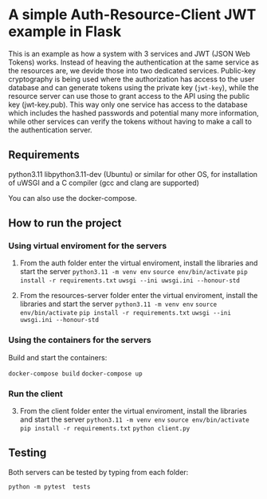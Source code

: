 # A simple Auth-Resource-Client JWT example in Flask

This is an example as how a system with 3 services and JWT (JSON Web Tokens) works.
Instead of heaving the authentication at the same service as the resources are, we devide those into two dedicated services. Public-key cryptography is being used where the authorization has access to the user database and can generate tokens using the private key (`jwt-key`), while the resource server can use those to grant access to the API using the public key (jwt-key.pub). This way only one service has access to the database which includes the hashed passwords and potential many more information, while other services can verify the tokens without having to make a call to the authentication server.


## Requirements

python3.11
libpython3.11-dev (Ubuntu) or similar for other OS, for installation of uWSGI and a C compiler (gcc and clang are supported)

You can also use the docker-compose.


## How to run the project

### Using virtual enviroment for the servers

1. From the auth folder enter the virtual enviroment, install the libraries and start the server
`python3.11 -m venv env`
`source env/bin/activate`
`pip install -r requirements.txt`
`uwsgi --ini uwsgi.ini --honour-std`
  
2. From the resources-server folder enter the virtual enviroment, install the libraries and start the server
`python3.11 -m venv env`
`source env/bin/activate`
`pip install -r requirements.txt`
`uwsgi --ini uwsgi.ini --honour-std`


### Using the containers for the servers

Build and start the containers:

`docker-compose build`
`docker-compose up`


### Run the client

3. From the client folder enter the virtual enviroment, install the libraries and start the server
`python3.11 -m venv env`
`source env/bin/activate`
`pip install -r requirements.txt`
`python client.py`


## Testing

Both servers can be tested by typing from each folder:

`python -m pytest  tests`
